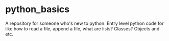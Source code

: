 # python_basics
A repository for someone who's new to python. Entry level python code for like how to read a file, append a file, what are lists? Classes? Objects and etc.


